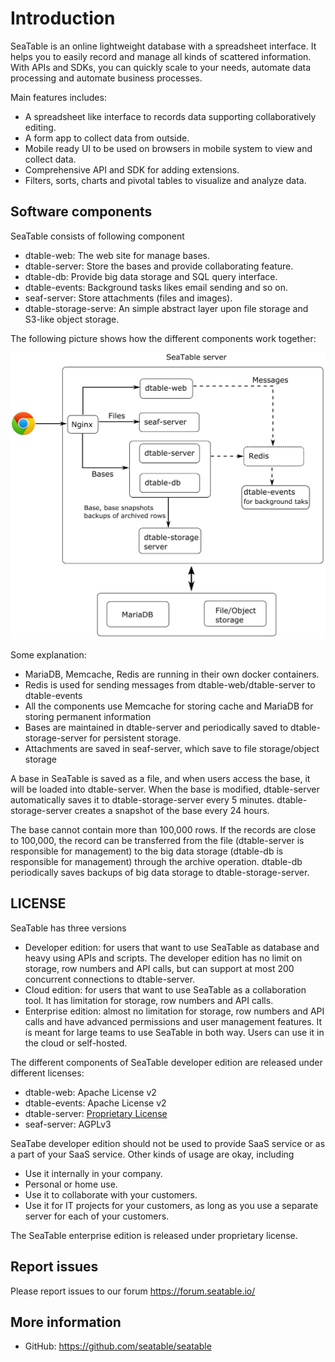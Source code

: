 # Introduction

SeaTable is an online lightweight database with a spreadsheet interface. It helps you to easily record and manage all kinds of scattered information. With APIs and SDKs, you can quickly scale to your needs, automate data processing and automate business processes.

Main features includes:

* A spreadsheet like interface to records data supporting collaboratively editing.
* A form app to collect data from outside.
* Mobile ready UI to be used on browsers in mobile system to view and collect data.
* Comprehensive API and SDK for adding extensions.
* Filters, sorts, charts and pivotal tables to visualize and analyze data.

## Software components

SeaTable consists of following component

* dtable-web: The web site for manage bases.
* dtable-server: Store the bases and provide collaborating feature.
* dtable-db: Provide big data storage and SQL query interface.
* dtable-events: Background tasks likes email sending and so on.
* seaf-server: Store attachments (files and images).
* dtable-storage-serve: An simple abstract layer upon file storage and S3-like object storage.

The following picture shows how the different components work together:


![seatable-architecture](./images/auto-upload/seatable-architecture.png)


Some explanation:

* MariaDB, Memcache, Redis are running in their own docker containers.
* Redis is used for sending messages from dtable-web/dtable-server to dtable-events
* All the components use Memcache for storing cache and MariaDB for storing permanent information
* Bases are maintained in dtable-server and periodically saved to dtable-storage-server for persistent storage.
* Attachments are saved in seaf-server, which save to file storage/object storage

A base in SeaTable is saved as a file, and when users access the base, it will be loaded into dtable-server. When the base is modified, dtable-server automatically saves it to dtable-storage-server every 5 minutes. dtable-storage-server creates a snapshot of the base every 24 hours.

The base cannot contain more than 100,000 rows. If the records are close to 100,000, the record can be transferred from the file (dtable-server is responsible for management) to the big data storage (dtable-db is responsible for management) through the archive operation. dtable-db periodically saves backups of big data storage to dtable-storage-server.


## LICENSE

SeaTable has three versions

* Developer edition: for users that want to use SeaTable as database and heavy using APIs and scripts.  The developer edition has no limit on storage, row numbers and API calls, but can support at most 200 concurrent connections to dtable-server.
* Cloud edition: for users that want to use SeaTable as a collaboration tool. It has limitation for storage, row numbers and API calls.
* Enterprise edition: almost no limitation for storage, row numbers and API calls and have advanced permissions and user management features. It is meant for large teams to use SeaTable in both way. Users can use it in the cloud or self-hosted.

The different components of SeaTable developer edition are released under different licenses:

* dtable-web: Apache License v2
* dtable-events: Apache License v2
* dtable-server: [Proprietary License](dtable-server-license.md)
* seaf-server: AGPLv3

SeaTabe developer edition should not be used to provide SaaS service or as a part of your SaaS service. Other kinds of usage are okay, including

* Use it internally in your company.
* Personal or home use.
* Use it to collaborate with your customers.
* Use it for IT projects for your customers, as long as you use a separate server for each of your customers.

The SeaTable enterprise edition is released under proprietary license.

## Report issues

Please report issues to our forum <https://forum.seatable.io/>

## More information

* GitHub: <https://github.com/seatable/seatable>


